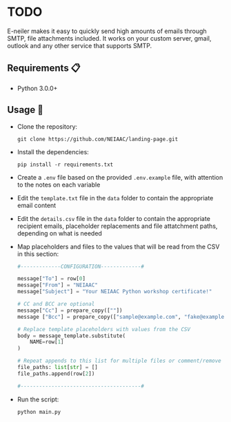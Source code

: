 # TODO

E-neiler makes it easy to quickly send high amounts of emails through SMTP, file attachments included. It works on your custom server, gmail, outlook and any other service that supports SMTP.

## Requirements 📋

- Python 3.0.0+

## Usage 🚀

- Clone the repository:

  ```shell
  git clone https://github.com/NEIAAC/landing-page.git
  ```

- Install the dependencies:

  ```shell
  pip install -r requirements.txt
  ```

- Create a `.env` file based on the provided `.env.example` file, with attention to the notes on each variable

- Edit the `template.txt` file in the `data` folder to contain the appropriate email content

- Edit the `details.csv` file in the `data` folder to contain the appropriate recipient emails, placeholder replacements and file attatchment paths, depending on what is needed

- Map placeholders and files to the values that will be read from the CSV in this section:

  ```python
  #-------------CONFIGURATION-------------#

  message["To"] = row[0]
  message["From"] = "NEIAAC"
  message["Subject"] = "Your NEIAAC Python workshop certificate!"

  # CC and BCC are optional
  message["Cc"] = prepare_copy([""])
  message ["Bcc"] = prepare_copy(["sample@example.com", "fake@example.com"])

  # Replace template placeholders with values from the CSV
  body = message_template.substitute(
      NAME=row[1]
  )

  # Repeat appends to this list for multiple files or comment/remove them if no files are needed
  file_paths: list[str] = []
  file_paths.append(row[2])

  #---------------------------------------#
  ```

- Run the script:

  ```shell
  python main.py
  ```
